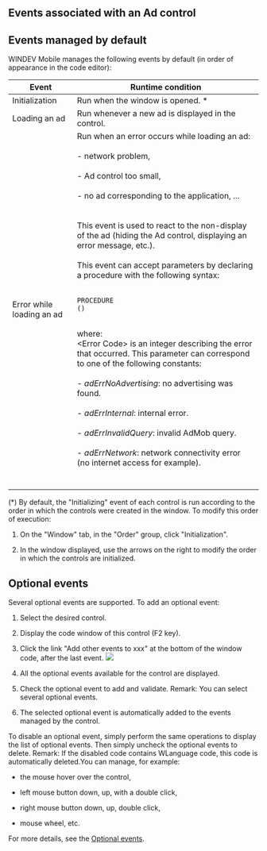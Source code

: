 


## Events associated with an Ad control
			



<a name="NOTE1"></a>
<a name="NOTE1_1"></a>


## Events managed by default
<a name="events_managed_default_ELTTEXTE000130"></a>
WINDEV Mobile manages the following events by default (in order of appearance in the code editor):

| Event | Runtime condition |
| --- | --- |
| Initialization | Run when the window is opened. \* |
| Loading an ad | Run whenever a new ad is displayed in the control. |
| Error while loading an ad | Run when an error occurs while loading an ad:<br><br>- network problem, <br><br>- Ad control too small, <br><br>- no ad corresponding to the application, ...<br><br><br>This event is used to react to the non-display of the ad (hiding the Ad control, displaying an error message, etc.).<br><br>This event can accept parameters by declaring a procedure with the following syntax:<br><br><pre><code>PROCEDURE <Procedure name>(<Error code>)</code></pre><br> where:<br>&lt;Error Code&gt; is an integer describing the error that occurred. This parameter can correspond to one of the following constants:<br><br>- *adErrNoAdvertising*: no advertising was found.<br><br>- *adErrInternal*: internal error.<br><br>- *adErrInvalidQuery*: invalid AdMob query.<br><br>- *adErrNetwork*: network connectivity error (no internet access for example).<br><br><br> |


(\*) By default, the "Initializing" event of each control is run according to the order in which the controls were created in the window. To modify this order of execution: 

1. On the "Window" tab, in the "Order" group, click "Initialization".

2. In the window displayed, use the arrows on the right to modify the order in which the controls are initialized.




<a name="NOTE2"></a>
<a name="NOTE2_1"></a>


## Optional events
<a name="optional_events_ELTTEXTE000154"></a>
Several optional events are supported.
To add an optional event:

1. Select the desired control.

2. Display the code window of this control (F2 key).

3. Click the link "Add other events to xxx" at the bottom of the window code, after the last event.  ![](https://doc.pcsoft.fr/en-US/images/image.awp?langid=3&name=Traitements_optionnels_WD_OK%20-%20HC%20N%B0001.gif)


4. All the optional events available for the control are displayed. 

5. Check the optional event to add and validate. 
	Remark: You can select several optional events. 

6. The selected optional event is automatically added to the events managed by the control.




To disable an optional event, simply perform the same operations to display the list of optional events. Then simply uncheck the optional events to delete. 
Remark: If the disabled code contains WLanguage code, this code is automatically deleted.You can manage, for example:

- the mouse hover over the control,

- left mouse button down, up, with a double click,

- right mouse button down, up, double click, 

- mouse wheel, etc.




For more details, see the [Optional events](../WDChamp/1014004.md).



